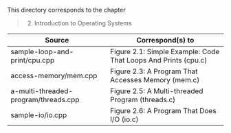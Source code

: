 This directory corresponds to the chapter
> 2. Introduction to Operating Systems

| Source | Correspond(s) to |
|-|-|
| sample-loop-and-print/cpu.cpp | Figure 2.1: Simple Example: Code That Loops And Prints (cpu.c)
| access-memory/mem.cpp | Figure 2.3: A Program That Accesses Memory (mem.c)
| a-multi-threaded-program/threads.cpp | Figure 2.5: A Multi-threaded Program (threads.c)
| sample-io/io.cpp | Figure 2.6: A Program That Does I/O (io.c)